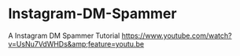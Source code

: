 # Instagram-DM-Spammer
A Instagram DM Spammer Tutorial https://www.youtube.com/watch?v=UsNu7VdWHDs&amp;feature=youtu.be

